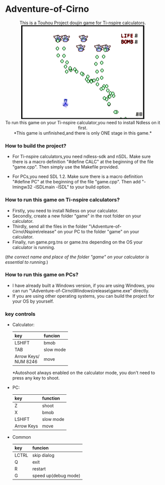 # Adventure-of-Cirno
<center>
This is a Touhou Project doujin game for Ti-nspire calculators.
</center>
<center>
<img src="demo1.png" />
</center>
<center>
To run this game on your Ti-nspire calculator,you need to install Ndless on it first.
<br>
*This game is unfinished,and there is only ONE stage in this game.*
</center>

### How to build the project?
+ For Ti-nspire calculators,you need ndless-sdk and nSDL.
  Make sure there is a macro definition "#define CALC" at the beginning of the file "game.cpp". 
  Then simply use the Makefile provided.

+ For PCs,you need SDL 1.2.
  Make sure there is a macro definition "#define PC" at the beginning of the file "game.cpp". 
  Then add "-lmingw32 -lSDLmain -lSDL" to your build option.

### How to run this game on Ti-nspire calculators?
+ Firstly, you need to install Ndless on your calculator.
+ Secondly, create a new folder "game" in the root folder on your calculator.
+ Thirdly, send all the files in the folder "\Adventure-of-Cirno\Nspire\release" on your PC to the folder "game" on your calculator.
+ Finally, run game.prg.tns or game.tns depending on the OS your calculator is running.

(*the correct name and place of the folder "game" on your calculator is essential to running.*)

### How to run this game on PCs?
+ I have already built a Windows version, if you are using Windows, you can run "\Adventure-of-Cirno\Windows\release\game.exe" directly.
+ If you are using other operating systems, you can build the project for your OS by yourself.


### key controls
+ Calculator:

  key|funcion
  -|-
  LSHIFT|bmob|
  TAB   | slow mode|
  Arrow Keys/<br>NUM 8246|move|

  *Autoshoot always enabled on the calculator mode,
   you don't need to press any key to shoot. 
+ PC:

  key|function|
  -|-
  Z|shoot|
  X|bmob|
  LSHIFT|slow mode|
  Arrow Keys|move|


+ Common

  key|funcion
  -|-
  LCTRL|skip dialog|
  Q|exit|
  R|restart|
  G|speed up(debug mode)|
